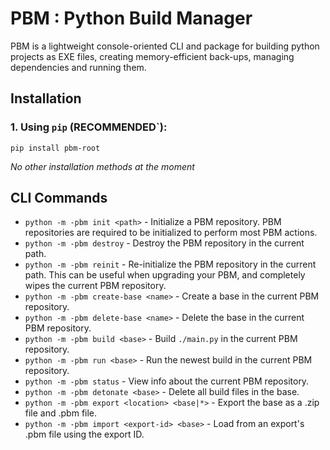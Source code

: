 # PBM : Python Build Manager

PBM is a lightweight console-oriented CLI and package for building python projects
as EXE files, creating memory-efficient back-ups, managing dependencies and
running them.

## Installation

### 1. Using `pip` (RECOMMENDED`):
```commandline
pip install pbm-root
```

*No other installation methods at the moment*

## CLI Commands

- `python -m -pbm init <path>` - Initialize a PBM repository. PBM repositories are
required to be initialized to perform most PBM actions.
- `python -m -pbm destroy` - Destroy the PBM repository in the current path.
- `python -m -pbm reinit` - Re-initialize the PBM repository in the current path.
This can be useful when upgrading your PBM, and completely wipes the current
PBM repository.
- `python -m -pbm create-base <name>` - Create a base in the current PBM repository.
- `python -m -pbm delete-base <name>` - Delete the base in the current PBM repository.
- `python -m -pbm build <base>` - Build `./main.py` in the current PBM repository.
- `python -m -pbm run <base>` - Run the newest build in the current PBM repository.
- `python -m -pbm status` - View info about the current PBM repository.
- `python -m -pbm detonate <base>` - Delete all build files in the base.
- `python -m -pbm export <location> <base|*>` - Export the base as a .zip file and .pbm file.
- `python -m -pbm import <export-id> <base>` - Load from an export's .pbm file using the export ID.
